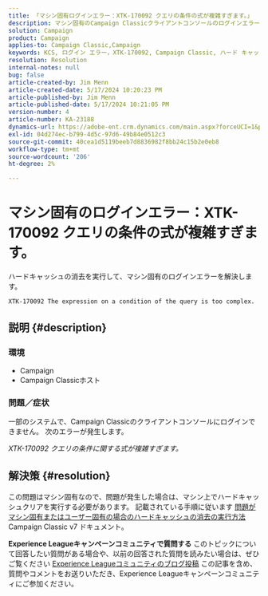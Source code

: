 ```yaml
---
title: 「マシン固有ログインエラー：XTK-170092 クエリの条件の式が複雑すぎます。」
description: マシン固有のCampaign Classicクライアントコンソールのログインエラーを解決する方法を説明します。
solution: Campaign
product: Campaign
applies-to: Campaign Classic,Campaign
keywords: KCS, ログイン エラー，XTK-170092, Campaign Classic, ハード キャッシュ クリア
resolution: Resolution
internal-notes: null
bug: false
article-created-by: Jim Menn
article-created-date: 5/17/2024 10:20:23 PM
article-published-by: Jim Menn
article-published-date: 5/17/2024 10:21:05 PM
version-number: 4
article-number: KA-23188
dynamics-url: https://adobe-ent.crm.dynamics.com/main.aspx?forceUCI=1&pagetype=entityrecord&etn=knowledgearticle&id=94df39a5-9b14-ef11-9f8a-6045bd006268
exl-id: 04d274ec-b799-4d5c-97d6-49b84e0512c3
source-git-commit: 40cea1d5119beeb7d8836982f8bb24c15b2e0eb8
workflow-type: tm+mt
source-wordcount: '206'
ht-degree: 2%

---
```


# マシン固有のログインエラー：XTK-170092 クエリの条件の式が複雑すぎます。


ハードキャッシュの消去を実行して、マシン固有のログインエラーを解決します。




```
XTK-170092 The expression on a condition of the query is too complex.
```




## 説明 {#description}


### <b>環境</b>

- Campaign
- Campaign Classicホスト




### <b>問題／症状</b>

一部のシステムで、Campaign Classicのクライアントコンソールにログインできません。 次のエラーが発生します。

*XTK-170092 クエリの条件に関する式が複雑すぎます。*


## 解決策 {#resolution}


この問題はマシン固有なので、問題が発生した場合は、マシン上でハードキャッシュクリアを実行する必要があります。 記載されている手順に従います [問題がマシン固有またはユーザー固有の場合のハードキャッシュの消去の実行方法](https://experienceleague.adobe.com/docs/campaign-classic/using/getting-started/starting-with-adobe-campaign/faq/faq-campaign-config.html#perform-hard-cache-clear)Campaign Classic v7 ドキュメント。


<b>Experience Leagueキャンペーンコミュニティで質問する</b>
このトピックについて回答したい質問がある場合や、以前の回答された質問を読みたい場合は、ぜひご覧ください [Experience Leagueコミュニティのブログ投稿](https://experienceleaguecommunities.adobe.com/t5/adobe-campaign-classic-blogs/introducing-top-kcs-articles-curated-for-your-troubleshooting/bc-p/672426#M132 "リンクをフォロー") この記事を含め、質問やコメントをお送りいただき、Experience Leagueキャンペーンコミュニティにご参加ください。
